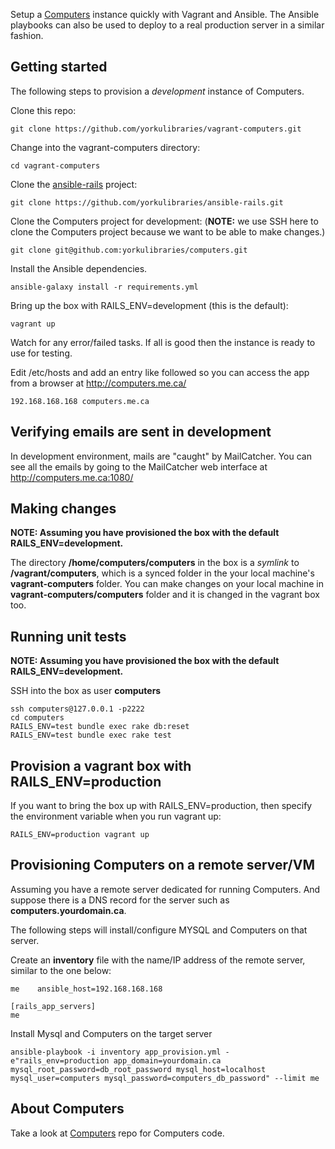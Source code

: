 Setup a [Computers](https://github.com/yorkulibraries/computers) instance quickly with Vagrant and Ansible. The Ansible playbooks can also be used to deploy to a real production server in a similar fashion.


## Getting started

The following steps to provision a *development* instance of Computers.  

Clone this repo:
```
git clone https://github.com/yorkulibraries/vagrant-computers.git
```

Change into the vagrant-computers directory:
```
cd vagrant-computers
```

Clone the [ansible-rails](https://github.com/yorkulibraries/ansible-rails) project:
```
git clone https://github.com/yorkulibraries/ansible-rails.git
```

Clone the Computers project for development: (**NOTE:** we use SSH here to clone the Computers project because we want to be able to make changes.)
```
git clone git@github.com:yorkulibraries/computers.git
```

Install the Ansible dependencies.

```
ansible-galaxy install -r requirements.yml
```

Bring up the box with RAILS_ENV=development (this is the default):

```
vagrant up
```

Watch for any error/failed tasks. If all is good then the instance is ready to use for testing.

Edit /etc/hosts and add an entry like followed so you can access the app from a browser at http://computers.me.ca/

```
192.168.168.168 computers.me.ca
```

## Verifying emails are sent in development

In development environment, mails are "caught" by MailCatcher. You can see all the emails by going to the MailCatcher web interface at http://computers.me.ca:1080/

## Making changes

**NOTE: Assuming you have provisioned the box with the default RAILS_ENV=development.**

The directory **/home/computers/computers** in the box is a *symlink* to **/vagrant/computers**, which is a synced folder in the your local machine's **vagrant-computers** folder.
You can make changes on your local machine in **vagrant-computers/computers** folder and it is changed in the vagrant box too. 

## Running unit tests

**NOTE: Assuming you have provisioned the box with the default RAILS_ENV=development.**

SSH into the box as user **computers**
```
ssh computers@127.0.0.1 -p2222
cd computers
RAILS_ENV=test bundle exec rake db:reset
RAILS_ENV=test bundle exec rake test
```

## Provision a vagrant box with RAILS_ENV=production

If you want to bring the box up with RAILS_ENV=production, then specify the environment variable when you run vagrant up:

```
RAILS_ENV=production vagrant up
```

## Provisioning Computers on a remote server/VM

Assuming you have a remote server dedicated for running Computers. And suppose there is a DNS record for the server such as **computers.yourdomain.ca**.

The following steps will install/configure MYSQL and Computers on that server.

Create an **inventory** file with the name/IP address of the remote server, similar to the one below:
```
me    ansible_host=192.168.168.168

[rails_app_servers]
me
```

Install Mysql and Computers on the target server

```
ansible-playbook -i inventory app_provision.yml -e"rails_env=production app_domain=yourdomain.ca mysql_root_password=db_root_password mysql_host=localhost mysql_user=computers mysql_password=computers_db_password" --limit me 
```

## About Computers 
Take a look at [Computers](https://github.com/yorkulibraries/pc-access) repo for Computers code.
